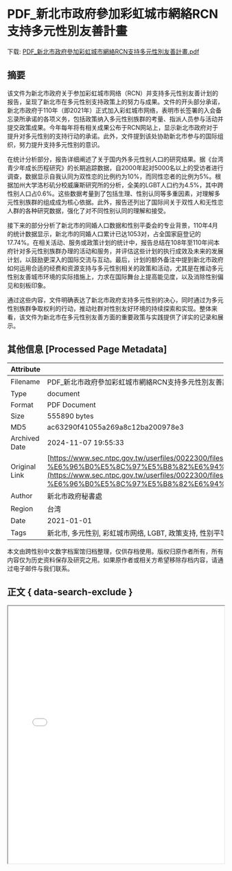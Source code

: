 # PDF_新北市政府參加彩虹城市網絡RCN支持多元性別友善計畫

<!-- tcd_download_link -->
下载: [PDF_新北市政府參加彩虹城市網絡RCN支持多元性別友善計畫.pdf](PDF_新北市政府參加彩虹城市網絡RCN支持多元性別友善計畫.pdf)
<!-- tcd_download_link_end -->

## 摘要

<!-- tcd_abstract -->
该文件为新北市政府关于参加彩虹城市网络（RCN）并支持多元性别友善计划的报告，呈现了新北市在多元性别支持政策上的努力与成果。文件的开头部分承诺，新北市政府于110年（即2021年）正式加入彩虹城市网络，表明市长签署的入会备忘录所承诺的各项义务，包括政策纳入多元性别族群的考量、指派人员参与活动并提交政策成果。今年每年将有相关成果公布于RCN网站上，显示新北市政府对于提升对多元性别的支持行动的承诺。此外，文件提到该处协助新北市参与的国际组织，努力提升支持多元性别的意识。

在统计分析部分，报告详细阐述了关于国内外多元性别人口的研究结果。据《台湾青少年成长历程研究》的长期追踪数据，自2000年起对5000名以上的受访者进行调查，数据显示自我认同为双性恋的比例约为10%，而同性恋者的比例为5%。根据加州大学洛杉矶分校威廉斯研究所的分析，全美的LGBT人口约为4.5%，其中跨性别人口占0.6%。这些数据考量到了包括生理、性别认同等多重因素，对理解多元性别族群的组成成为核心依据。此外，报告还列出了国际间关于双性人和无性恋人群的各种研究数据，强化了对不同性别认同的理解和接受。

接下来的部分分析了新北市的同婚人口数据和性别平委会的专业背景，110年4月的统计数据显示，新北市的同婚人口累计已达1053对，占全国家庭登记的17.74%。在相关活动、服务或政策计划的统计中，报告总结在108年至110年间本府针对多元性别族群办理的活动和服务，并评估这些计划的执行成效及未来的发展计划，以鼓励更深入的国际交流与互动。最后，计划的额外备注中提到新北市政府如何运用合适的经费和资源支持与多元性别相关的政策和活动，尤其是在推动多元性别友善城市环境的实际措施上，力求在国际舞台上提高能见度，以及消除性别偏见和刻板印象。

通过这些内容，文件明确表达了新北市政府支持多元性别的决心，同时通过为多元性别族群争取权利的行动，推动社群对性别友好环境的持续探索和实现。整体来看，该文件为新北市在多元性别友善方面的重要政策与实践提供了详实的记录和展示。

<!-- tcd_abstract_end -->

## 其他信息 [Processed Page Metadata]

| Attribute       | Value                                  |
|-----------------|----------------------------------------|
| Filename        | PDF_新北市政府參加彩虹城市網絡RCN支持多元性別友善計畫.pdf                             |
| Type            | document                                 |
| Format          | PDF Document                               |
| Size            | 555890 bytes                           |
| MD5             | ac63290f41055a269a8c12ba200978e3                                  |
| Archived Date   | 2024-11-07 19:55:33                             |
| Original Link   | [https://www.sec.ntpc.gov.tw/userfiles/0022300/files/%E6%80%A7%E5%88%A5%E5%88%86%E6%9E%90-%E6%96%B0%E5%8C%97%E5%B8%82%E6%94%BF%E5%BA%9C%E5%8F%83%E5%8A%A0%E5%BD%A9%E8%99%B9%E5%9F%8E%E5%B8%82%E7%B6%B2%E7%B5%A1(RCN)%E6%94%AF%E6%8C%81%E5%A4%9A%E5%85%83%E6%80%A7%E5%88%A5%E5%8F%8B%E5%96%84%E8%A8%88%E7%95%AB.pdf](https://www.sec.ntpc.gov.tw/userfiles/0022300/files/%E6%80%A7%E5%88%A5%E5%88%86%E6%9E%90-%E6%96%B0%E5%8C%97%E5%B8%82%E6%94%BF%E5%BA%9C%E5%8F%83%E5%8A%A0%E5%BD%A9%E8%99%B9%E5%9F%8E%E5%B8%82%E7%B6%B2%E7%B5%A1(RCN)%E6%94%AF%E6%8C%81%E5%A4%9A%E5%85%83%E6%80%A7%E5%88%A5%E5%8F%8B%E5%96%84%E8%A8%88%E7%95%AB.pdf)                         |
| Author          | 新北市政府秘書處                               |
| Region          | 台湾                               |
| Date            | 2021-01-01                                 |
| Tags            | 新北市, 多元性别, 彩虹城市网络, LGBT, 政策支持, 性别平等, 统计数据                                 |

本文由跨性别中文数字档案馆归档整理，仅供存档使用。版权归原作者所有，所有内容仅为历史资料保存及研究之用。如果原作者或相关方希望移除存档内容，请通过电子邮件与我们联系。

## 正文 { data-search-exclude }

<!-- tcd_main_text -->
<iframe src="../PDF_新北市政府參加彩虹城市網絡RCN支持多元性別友善計畫.pdf" width="100%" height="600px">
    <p>无法显示PDF，请下载查看。</p>
</iframe>
<!-- tcd_main_text_end -->

